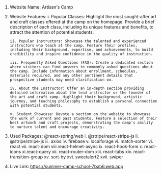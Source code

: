 
1. Website Name: Artisan's Camp

2. Website Features: 
       i. Popular Classes: Highlight the most sought-after art and craft classes offered at the camp on the homepage. Provide a brief description of each class, including its unique features and benefits, to attract the attention of potential students.

       ii. Popular Instructors: Showcase the talented and experienced instructors who teach at the camp. Feature their profiles, including their background, expertise, and achievements, to build credibility and inspire confidence in the quality of instruction.

       iii. Frequently Asked Questions (FAQ): Create a dedicated section where visitors can find answers to commonly asked questions about the camp. Include information about enrollment, schedules, materials required, and any other pertinent details that prospective students may need clarification on.

       iv. About the Instructor: Offer an in-depth section providing detailed information about the lead instructor or the founder of the art and craft camp. Highlight their background, artistic journey, and teaching philosophy to establish a personal connection with potential students.

       v. Student Showcase: Devote a section on the website to showcase the work of current and past students. Feature a selection of their best artwork and craft projects, demonstrating the camp's ability to nurture talent and encourage creativity.

3. Used Packages: @react-spring/web
      i. @stripe/react-stripe-js
      ii. @stripe/stripe-js
      iii. axios
      iv. firebase
      v. localforage
      vi. match-sorter
      vi. react
      vii. react-dom
      viii.react-helmet-async
      ix. react-hook-form
      x. react-icons
      xi.react-query
      xii. react-router-dom
      xiii. react-tabs
      xiv. react-transition-group
      xv. sort-by
      xvi. sweetalert2
      xvii. swiper  

  4. Live Link: https://summer-camp-school-7bab6.web.app           